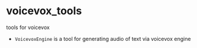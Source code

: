 # voicevox_tools
tools for voicevox

- `VoicevoxEngine` is a tool for generating audio of text via voicevox engine
